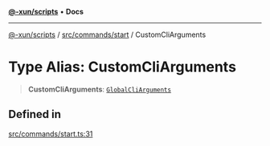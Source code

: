 [**@-xun/scripts**](../../../../README.md) • **Docs**

***

[@-xun/scripts](../../../../README.md) / [src/commands/start](../README.md) / CustomCliArguments

# Type Alias: CustomCliArguments

> **CustomCliArguments**: [`GlobalCliArguments`](../../../configure/type-aliases/GlobalCliArguments.md)

## Defined in

[src/commands/start.ts:31](https://github.com/Xunnamius/xscripts/blob/89eebe76ad675b35907b3379b29bfde27fd5a5b8/src/commands/start.ts#L31)
